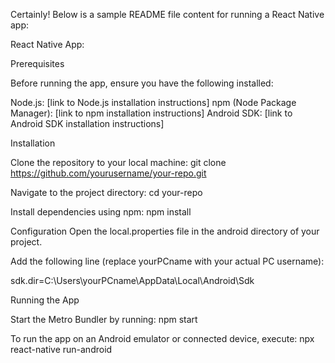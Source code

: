 
Certainly! Below is a sample README file content for running a React Native app:

React Native App:

Prerequisites

Before running the app, ensure you have the following installed:

Node.js: [link to Node.js installation instructions]
npm (Node Package Manager): [link to npm installation instructions]
Android SDK: [link to Android SDK installation instructions]

Installation

Clone the repository to your local machine:
git clone https://github.com/yourusername/your-repo.git

Navigate to the project directory:
cd your-repo

Install dependencies using npm:
npm install

Configuration
Open the local.properties file in the android directory of your project.

Add the following line (replace yourPCname with your actual PC username):

sdk.dir=C:\\Users\\yourPCname\\AppData\\Local\\Android\\Sdk

Running the App

Start the Metro Bundler by running:
npm start

To run the app on an Android emulator or connected device, execute:
npx react-native run-android
